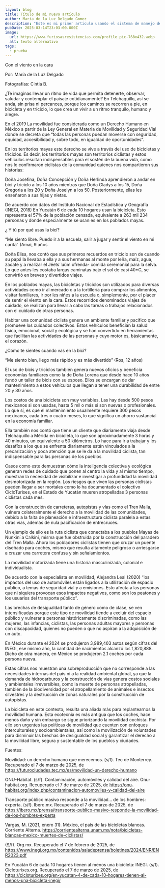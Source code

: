 ```yaml
---
layout: blog
title: Título de mi nuevo artículo
author: Maria de la Luz Delgado Gomez
description: "Este es mi primer artículo usando el sistema de manejo de contenido. "
pubDate: 2025-03-14T23:03:00.000Z
image:
  url: https://www.furiosasresistencias.com/profile_pic-768x432.webp
  alt: texto alternativo
tags:
  - prueba
---
```

Con el viento en la cara

Por: María de la Luz Delgado

Fotografías: Cintia B.



¿Te imaginas llevar un ritmo de vida que permita detenerte, observar, saludar y contemplar el paisaje cotidianamente? En Telchaquillo, así se anda, sin prisa ni percances, porque los caminos se recorren a pie, en bicicleta y en triciclo, lo que crea  un vivir a un ritmo tranquilo, humano y alegre. 



En el 2019 La movilidad fue considerada como un Derecho Humano en México a partir de  la Ley General en Materia de Movilidad y Seguridad Vial donde se decreta  que “todas las personas puedan moverse con seguridad, equidad, accesibilidad y, sobre todo, en igualdad de oportunidades”.  



En los territorios mayas este derecho se vive a través del uso de bicicletas y triciclos. Es decir, los territorios mayas son territorios ciclistas y estos vehículos resultan indispensables para el sostén de la buena vida, como nos lo confirmaron ciclistas de la comunidad quienes nos compartieron sus historias:



Doña Josefina, Doña Concepción y Doña Herlinda  aprendieron a andar en bici y triciclo a los 10 años mientras que Doña Gladys a los 15, Doña Gregoria a los 20 y Doña Joselyn a los 50.  Posteriormente, ellas les enseñaron a sus hijas y nietas.  





De acuerdo con datos del Instituto Nacional de Estadística y Geografía (INEGI, 2018) En Yucatán 6 de cada 10 hogares usan la bicicleta. Esto representa el 57% de la población censada, equivalente a 263 mil 234 personas y donde especialmente se usan es en los poblados mayas.













¿ Y tú por qué usas la bici?

“Me siento libre. Puedo ir a la escuela, salir a jugar y sentir el viento en mi carita” (Amai, 9 años













Doña Elisa, nos contó que sus primeros recuerdos en triciclo son de cuando su papá la llevaba a ella y a sus hermanas al monte por leña, maíz, agua, zacate y a realizar el Jéets´luúm ofrenda- comida ceremonial para la selva.  Lo que antes les costaba largas caminatas bajo el sol de casi 40*C, se convirtió en breves y divertidos viajes.

















En los poblados mayas,  las bicicletas y triciclos son utilizados para diversas actividades como ir al mercado o a la tortillería para comprar los alimentos, visitar familiares, ir por les niñes a la escuela o, simplemente, por el placer de sentir el viento en la cara. Estos recorridos denominados viajes de cuidado, se realizan para llevar a cabo las tareas o trabajos relacionados con el cuidado de otras personas. 

































Habitar una comunidad ciclista genera un ambiente familiar y pacifico que promueve los cuidados colectivos. Estos vehículos benefician la salud física, emocional, social y ecológica y se han convertido en herramientas que facilitan las actividades de las personas y cuyo motor es, básicamente, el corazón. 







































¿Cómo te sientes cuando vas en la bici? 

“Me siento bien, llego más rápido y es más divertido” (Ros, 12 años)







El uso de bicis y triciclos también genera nuevos oficios y beneficia economías familiares como la de Doña Lorena que desde hace 10 años fundó un taller de bicis con su esposo. Ellos se encargan de dar mantenimiento a estos vehículos que llegan a tener una durabilidad de entre 20 y 30 años. 



Los costos de una bicicleta son muy variables. Las hay desde 500 pesos mexicanos si son usadas,  hasta 5 mil o más si son nuevas o profesionales. Lo que sí, es que el mantenimiento usualmente requiere 300 pesos mexicanos, cada tres o cuatro meses, lo que significa un ahorro sustancial en la economía familiar. 



Ella también nos contó que tiene un cliente que diariamente viaja desde Telchaquillo a Mérida en bicicleta, lo que son aproximadamente 3 horas y 40 minutos, un equivalente a 50 kilómetros. Lo hace para ir a trabajar y los desafíos a los que se enfrenta diariamente están vinculados a la precarización y poca atención que se le da a la movilidad ciclista, tan indispensable para las personas de los pueblos. 





Casos como este demuestran cómo la inteligencia colectiva y ecológica generan redes de cuidado que ponen al centro la vida y  al mismo tiempo, muestran la necesidad de visibilizar e investigar a profundidad la movilidad desmotorizada en la región. Los riesgos que viven las personas ciclistas pueden llegar a ser mortales como lo ha documentado el colectivo CicloTurixes, en el Estado de Yucatán mueren atropelladas  3 personas ciclistas cada mes. 



Con la construcción de carreteras, autopistas y vías como el Tren Malla, vulnera colateralmente el derecho a la movilidad de las comunidades, debido a la falta de planeación e infraestructura ciclista paralela a estas otras vías, además de nula pacificación de entrecruces. 



Un ejemplo de ello es la ruta ciclista que conectaba a los pueblos Mayas de Nunkiní a Calkiní, misma que fue obstruida por la construcción del paradero del Tren Malla. Ahora los pobladores ciclistas tienen que cruzar un puente diseñado para coches, mismo que resulta altamente peligroso o arriesgarse a cruzar una carretera confusa y  sin señalamientos. 













La movilidad motorizada tiene una historia masculinizada, colonial e individualista.

De acuerdo con la especialista en movilidad, Alejandra Leal (2020) “los impactos del uso de automóviles están ligados a la utilización de espacio público, a temas de seguridad vial y a emisiones. Esto afecta a las personas que ni siquiera provocan esos impactos negativos, como son los peatones y los usuarios del transporte público”.



Las brechas de desigualdad tanto de género como de clase, se ven intensificadas porque este tipo de movilidad tiende a excluir del espacio público y vulnerar a personas históricamente discriminadas, como las mujeres, las infancias, ciclistas, las personas adultas mayores y personas con discapacidad,  quienes no pueden o que no aspiran a la adquisición de un auto.



En México durante el 2024 se produjeron 3,989,403 autos según cifras del INEGI, ese mismo año, la cantidad de nacimientos alcanzó los 1,820,888. Dicho de otra manera, en México se produjeron 2.1 coches por cada persona nueva. 



Estas cifras nos muestran una sobreproducción que no corresponde a las necesidades internas del país ni a la realidad ambiental global,  ya que la demanda de hidrocarburos y la construcción de vías genera costos sociales y ambientales irreversibles, como la muerte de personas atropelladas, también de la  biodiversidad por el atropellamiento de animales e insectos silvestres y  la destrucción de zonas naturales por la construcción de autopistas. 

La bicicleta en este contexto, resulta una aliada más para replantearnos la movilidad humana. Esta ecotecnia es más antigua que los coches, hace menos daño y sin embargo se sigue priorizando la movilidad cochista. Por ello son urgentes las políticas de movilidad que cuenten con enfoques interculturales y socioambientales, así como la movilización de voluntades para disminuir las brechas de desigualdad social y garantizar el derecho a la movilidad libre, segura y sustentable de los pueblos y ciudades.











Fuentes: 

Movilidad: un derecho humano que merecemos. (s/f). Tec de Monterrey. Recuperado el 7 de marzo de 2025, de https://futurociudades.tec.mx/es/movilidad-un-derecho-humano

ONU-Habitat. (s/f). Contaminación, automóviles y calidad del aire. Onu-habitat.org. Recuperado el 7 de marzo de 2025, de https://onu-habitat.org/index.php/contaminacion-automoviles-y-calidad-del-aire

Transporte público masivo responde a la movilidad… de los hombres: experta. (s/f). Ibero.mx. Recuperado el 7 de marzo de 2025, de https://ibero.mx/prensa/transporte-publico-masivo-responde-la-movilidad-de-los-hombres-experta

Vargas, M. (2021, enero 31). México, el país de las bicicletas blancas. Corriente Alterna. https://corrientealterna.unam.mx/nota/bicicletas-blancas-mexico-muertes-de-ciclistas/

(S/f). Org.mx. Recuperado el 7 de febrero de 2025, de https://www.inegi.org.mx/contenidos/saladeprensa/boletines/2024/ENR/ENR2023.pdf



En Yucatán 6 de cada 10 hogares tienen al menos una bicicleta: INEGI. (s/f). Cicloturixes.org. Recuperado el 7 de marzo de 2025, de https://cicloturixes.org/en-yucatan-4-de-cada-10-hogares-tienen-al-menos-una-bicicleta-inegi/
